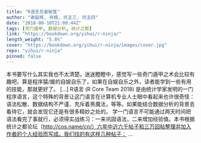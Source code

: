 ```yaml
---
title: "R语言忍者秘笈"
author: "谢益辉, 肖楠, 坑主三, 坑主四"
date: "2018-08-10T21:00:44Z"
tags: [奇门遁甲, 数据分析, 统计之都]
link: "https://bookdown.org/yihui/r-ninja/"
length_weight: "5.6%"
cover: "https://bookdown.org/yihui/r-ninja/images/cover.jpg"
repo: "yihui/r-ninja"
pinned: false
---
```


本书要写什么其实我也不太清楚。迷迷瞪瞪中，感觉写一些奇门遁甲之术会比较有趣吧，算是程序猿/媛的自娱自乐了，如果在自娱自乐之外，读者能学到一些有用的技能，那就更好了。 [...] R语言 (R Core Team 2018) 是由统计学家发明的一门程序语言，这个特殊的背景让这门语言在计算机专业人士眼中看起来也许很奇怪：语法松散、数据结构不严谨、充斥着黑魔法，等等。如果能结合数据分析的背景去看待它，就会发现它还是有很多精妙之处的。 学一门语言不可能通过两天时间把语法看完了事就行，必须得实战练习：一来巩固语法，二来增加经验值。本书根据统计之都论坛（http://cos.name/cn/）六年中近六千帖子和三万回帖整理并加入作者的个人经验而写成。我们找的有这样几种帖子： ...
